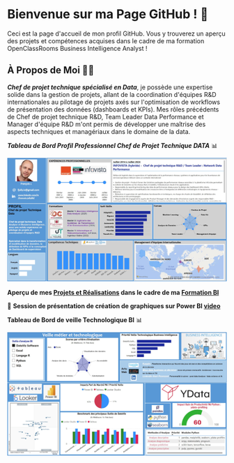 # Bienvenue sur ma Page GitHub ! 👋

Ceci est la page d'accueil de mon profil  GitHub. Vous y trouverez un aperçu des projets et compétences acquises dans le cadre de ma formation OpenClassRooms Business Intelligence Analyst !

## À Propos de Moi 👨‍💻

***Chef de projet technique spécialisé en Data***, je possède une expertise solide dans la gestion de projets, allant de la coordination d'équipes R&D internationales au pilotage de projets axés sur l'optimisation de workflows de présentation des données (dashboards et KPIs). Mes rôles précédents de Chef de projet technique R&D, Team Leader Data Performance et Manager d'équipe R&D m'ont permis de développer une maîtrise des aspects techniques et managériaux dans le domaine de la data.

***Tableau de Bord Profil Professionnel Chef de Projet Technique DATA*** 📊

![Tableau de bord Power BI](https://github.com/frjolly/frjolly/blob/main/images/FrancoisJ_Profile_new2.jpg)

**Aperçu de mes [Projets et Réalisations](https://github.com/frjolly/Mes-Projets-et-Realisations) dans le cadre de ma [Formation BI](https://openclassrooms.com/fr/paths/805-business-intelligence-analyst)**

🎥 **Session de présentation de création de graphiques sur Power BI [video](https://youtu.be/BdtM3XaFG-0)**

**Tableau de Bord de veille Technologique BI** 📊

![aero](https://github.com/frjolly/frjolly/blob/main/images/VeilleAero2.jpg)

